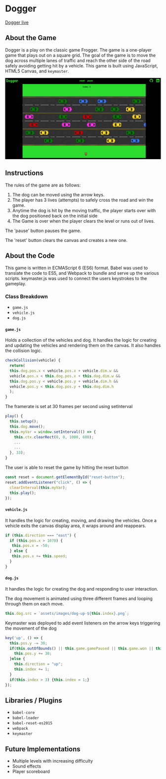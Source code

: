 # Dogger

[Dogger live][dogger]

[dogger]: https://qadirm.github.io/Dogger

## About the Game

Dogger is a play on the classic game Frogger.  The game is a one-player game that plays out on a square grid. The goal of the game is to move the dog across multiple lanes of traffic and reach the other side of the road safely avoiding getting hit by a vehicle.
This game is built using JavaScript, HTML5 Canvas, and `keymaster`.

![game play](assets/images/game-play.png)

## Instructions

The rules of the game are as follows:

1) The dog can be moved using the arrow keys.
2) The player has 3 lives (attempts) to safely cross the road and win the game.
3) Anytime the dog is hit by the moving traffic, the player starts over with the dog positioned back on the initial side
4) The Game is over when the player clears the level or runs out of lives.

The 'pause' button pauses the game.

The 'reset' button clears the canvas and creates a new one.

## About the Code

This game is written in ECMAScript 6 (ES6) format. Babel was used to translate the code to ES5, and Webpack to bundle and serve up the various scripts. keymaster.js was used to connect the users keystrokes to the gameplay.

### Class Breakdown

- `game.js`
- `vehicle.js`
- `dog.js`

#### `game.js`

Holds a collection of the vehicles and dog. It handles the logic for creating and updating the vehicles and rendering them on the canvas. It also handles the collision logic.

```js
checkCollision(vehicle) {
  return(
  this.dog.pos.x < vehicle.pos.x + vehicle.dim.w &&
  vehicle.pos.x < this.dog.pos.x + this.dog.dim.w &&
  this.dog.pos.y < vehicle.pos.y + vehicle.dim.h &&
  vehicle.pos.y < this.dog.pos.y + this.dog.dim.h
  );
}
```

The framerate is set at 30 frames per second using setInterval

```js
play() {
  this.setup();
  this.dog.move();
  this.myVar = window.setInterval(() => {
    this.ctx.clearRect(0, 0, 1000, 600);
    ...
    ...
  }, 33);
}
```

The user is able to reset the game by hitting the reset button

```js
const reset = document.getElementById("reset-button");
reset.addEventListener("click", () => {
  clearInterval(this.myVar);
  this.play();
});
```

#### `vehicle.js`

It handles the logic for creating, moving, and drawing the vehicles.
Once a vehicle exits the canvas display area, it wraps around and reappears.

```js
if (this.direction === "east") {
  if (this.pos.x > 1070) {
   this.pos.x = -50;
  } else {
   this.pos.x += this.speed;
  }
}
```

#### `dog.js`

It handles the logic for creating the dog and responding to user interaction.

The dog movement is animated using three different frames and looping through them on each move.

```js
this.dog.src = `assets/images/dog-up-${this.index}.png`;
```

Keymaster was deployed to add event listeners on the arrow keys triggering the movement of the dog

```js
key('up', () => {
  this.pos.y -= 30;
  if(this.outOfBounds() || this.game.gamePaused || this.game.won || this.game.lost) {
    this.pos.y += 30;
  }else {
    this.direction = "up";
    this.index += 1;
  }
  if(this.index > 3) {this.index = 1;}
});
```

## Libraries / Plugins
- `babel-core`
- `babel-loader`
- `babel-reset-es2015`
- `webpack`
- `keymaster`

## Future Implementations
- Multiple levels with increasing difficulty
- Sound effects
- Player scoreboard
